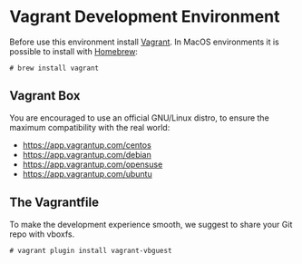 # Vagrant Development Environment

Before use this environment install [Vagrant].
In MacOS environments it is possible to install with [Homebrew]:

```
# brew install vagrant
```

## Vagrant Box

You are encouraged to use an official GNU/Linux distro, to ensure the maximum
compatibility with the real world:

* https://app.vagrantup.com/centos
* https://app.vagrantup.com/debian
* https://app.vagrantup.com/opensuse
* https://app.vagrantup.com/ubuntu

## The Vagrantfile

To make the development experience smooth, we suggest to share your Git repo
with vboxfs.

```
# vagrant plugin install vagrant-vbguest
```

[Vagrant]: https://www.vagrantup.com
[Homebrew]: https://brew.sh
[NFS]: https://www.vagrantup.com/docs/synced-folders/nfs#root-privilege-requirement
